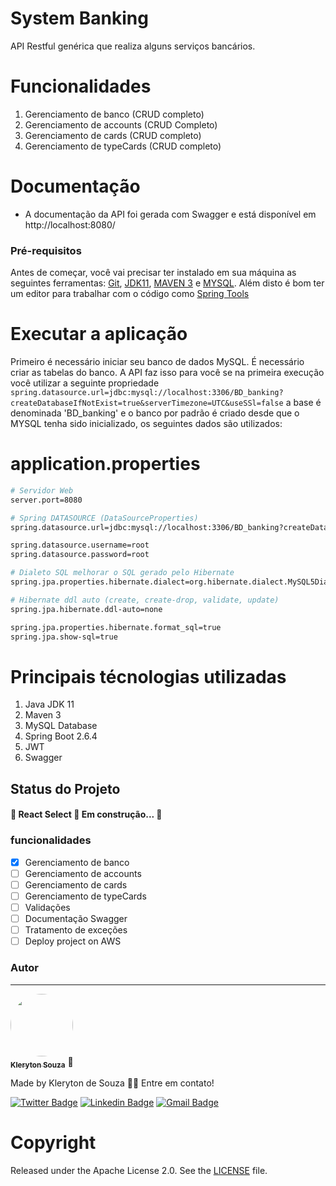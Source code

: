# System Banking
API Restful genérica que realiza alguns serviços bancários.

# Funcionalidades
1. Gerenciamento de banco (CRUD completo)
2. Gerenciamento de accounts (CRUD Completo)
3. Gerenciamento de cards (CRUD completo)
4. Gerenciamento de typeCards (CRUD completo)

# Documentação
*  A documentação da API foi gerada com Swagger e está disponível em http://localhost:8080/

### Pré-requisitos

Antes de começar, você vai precisar ter instalado em sua máquina as seguintes ferramentas:
[Git](https://git-scm.com), [JDK11](https://www.oracle.com/java/technologies/downloads/#java11), [MAVEN 3](https://maven.apache.org/index.html) e [MYSQL](https://www.mysql.com/downloads/). 
Além disto é bom ter um editor para trabalhar com o código como [Spring Tools](https://spring.io/tools)

# Executar a aplicação
Primeiro é necessário iniciar seu banco de dados MySQL. É necessário criar as tabelas do banco. A API faz isso para você se na primeira execução você utilizar a seguinte propriedade ```spring.datasource.url=jdbc:mysql://localhost:3306/BD_banking?createDatabaseIfNotExist=true&serverTimezone=UTC&useSSl=false``` a base é denominada 'BD_banking' e o banco por padrão é criado desde que o MYSQL tenha sido inicializado, os seguintes dados são utilizados:

# application.properties
```bash
# Servidor Web
server.port=8080

# Spring DATASOURCE (DataSourceProperties)
spring.datasource.url=jdbc:mysql://localhost:3306/BD_banking?createDatabaseIfNotExist=true&serverTimezone=UTC&useSSl=false

spring.datasource.username=root
spring.datasource.password=root

# Dialeto SQL melhorar o SQL gerado pelo Hibernate
spring.jpa.properties.hibernate.dialect=org.hibernate.dialect.MySQL5Dialect

# Hibernate ddl auto (create, create-drop, validate, update)
spring.jpa.hibernate.ddl-auto=none

spring.jpa.properties.hibernate.format_sql=true
spring.jpa.show-sql=true
```
# Principais técnologias utilizadas
1. Java JDK 11
2. Maven 3
3. MySQL Database
4. Spring Boot 2.6.4
5. JWT
6. Swagger 

## Status do Projeto
<h4 align="left"> 
	🚧  React Select 🚀 Em construção...  🚧
</h4>

### funcionalidades

- [x] Gerenciamento de banco
- [ ] Gerenciamento de accounts
- [ ] Gerenciamento de cards
- [ ] Gerenciamento de typeCards
- [ ] Validações
- [ ] Documentação Swagger
- [ ] Tratamento de exceções
- [ ] Deploy project on AWS

### Autor
---
<a href="https://github.com/klerytondev/">
 <img style="border-radius: 50%;" src="https://avatars.githubusercontent.com/klerytondev" width="100px;" alt=""/>
 <br />
 <sub><b>Kleryton Souza</b></sub></a> <a>🚀</a>

Made by Kleryton de Souza 👋🏽 Entre em contato!

[![Twitter Badge](https://img.shields.io/badge/-@SouzaKleryton-1ca0f1?style=flat-square&labelColor=1ca0f1&logo=twitter&logoColor=white&link=https://twitter.com/SouzaKleryton)](https://twitter.com/SouzaKleryton) [![Linkedin Badge](https://img.shields.io/badge/-kleryton-souza?style=flat-square&logo=Linkedin&logoColor=white&link=https://www.linkedin.com/in/kleryton-souza-a1733673/)](https://www.linkedin.com/in/kleryton-souza-a1733673/) 
[![Gmail Badge](https://img.shields.io/badge/kleryton.dev@gmail.com-c14438?style=flat-square&logo=Gmail&logoColor=white&link=mailto:kleryton.dev@gmail.com)](mailto:kleryton.dev@gmail.com)

# Copyright
Released under the Apache License 2.0. See the [LICENSE](https://github.com/codecentric/springboot-sample-app/blob/master/LICENSE) file.
